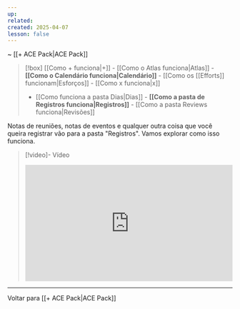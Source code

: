 ```yaml
---
up: 
related: 
created: 2025-04-07
lesson: false
---
```

~ [[+ ACE Pack|ACE Pack]]  

> [!box] [[Como + funciona|+]] - [[Como o Atlas funciona|Atlas]] - **[[Como o Calendário funciona|Calendário]]** - [[Como os [[Efforts]] funcionam|Esforços]] - [[Como x funciona|x]] 
> - [[Como funciona a pasta Dias|Dias]] - **[[Como a pasta de Registros funciona|Registros]]** - [[Como a pasta Reviews funciona|Revisões]] 

Notas de reuniões, notas de eventos e qualquer outra coisa que você queira registrar vão para a pasta "Registros". Vamos explorar como isso funciona.

> [!video]- Vídeo
> <div style="padding:56.25% 0 0 0;position:relative;"><iframe src="https://player.vimeo.com/video/1075699110?badge=0&amp;autopause=0&amp;player_id=0&amp;app_id=58479" frameborder="0" allow="autoplay; fullscreen; picture-in-picture; clipboard-write; encrypted-media" style="position:absolute;top:0;left:0;width:100%;height:100%;" title="Como a Pasta Registros Funciona"></iframe></div>

---

Voltar para [[+ ACE Pack|ACE Pack]]